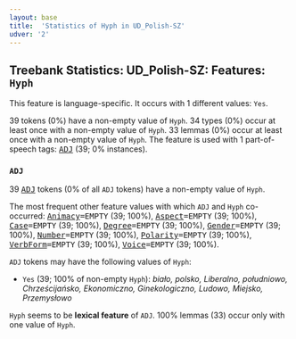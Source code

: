 ```yaml
---
layout: base
title:  'Statistics of Hyph in UD_Polish-SZ'
udver: '2'
---
```


## Treebank Statistics: UD_Polish-SZ: Features: `Hyph`

This feature is language-specific.
It occurs with 1 different values: `Yes`.

39 tokens (0%) have a non-empty value of `Hyph`.
34 types (0%) occur at least once with a non-empty value of `Hyph`.
33 lemmas (0%) occur at least once with a non-empty value of `Hyph`.
The feature is used with 1 part-of-speech tags: <tt><a href="pl_sz-pos-ADJ.html">ADJ</a></tt> (39; 0% instances).

### `ADJ`

39 <tt><a href="pl_sz-pos-ADJ.html">ADJ</a></tt> tokens (0% of all `ADJ` tokens) have a non-empty value of `Hyph`.

The most frequent other feature values with which `ADJ` and `Hyph` co-occurred: <tt><a href="pl_sz-feat-Animacy.html">Animacy</a></tt><tt>=EMPTY</tt> (39; 100%), <tt><a href="pl_sz-feat-Aspect.html">Aspect</a></tt><tt>=EMPTY</tt> (39; 100%), <tt><a href="pl_sz-feat-Case.html">Case</a></tt><tt>=EMPTY</tt> (39; 100%), <tt><a href="pl_sz-feat-Degree.html">Degree</a></tt><tt>=EMPTY</tt> (39; 100%), <tt><a href="pl_sz-feat-Gender.html">Gender</a></tt><tt>=EMPTY</tt> (39; 100%), <tt><a href="pl_sz-feat-Number.html">Number</a></tt><tt>=EMPTY</tt> (39; 100%), <tt><a href="pl_sz-feat-Polarity.html">Polarity</a></tt><tt>=EMPTY</tt> (39; 100%), <tt><a href="pl_sz-feat-VerbForm.html">VerbForm</a></tt><tt>=EMPTY</tt> (39; 100%), <tt><a href="pl_sz-feat-Voice.html">Voice</a></tt><tt>=EMPTY</tt> (39; 100%).

`ADJ` tokens may have the following values of `Hyph`:

* `Yes` (39; 100% of non-empty `Hyph`): <em>biało, polsko, Liberalno, południowo, Chrześcijańsko, Ekonomiczno, Ginekologiczno, Ludowo, Miejsko, Przemysłowo</em>

`Hyph` seems to be **lexical feature** of `ADJ`. 100% lemmas (33) occur only with one value of `Hyph`.

